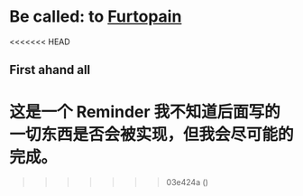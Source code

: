 # Be called: to [Furtopain](https://github.com/EcoFurLab/EcoFur/wiki/Furtopain)
<<<<<<< HEAD

## First ahand all
这是一个 Reminder 我不知道后面写的一切东西是否会被实现，但我会尽可能的完成。
=======
>>>>>>> 03e424a ()
